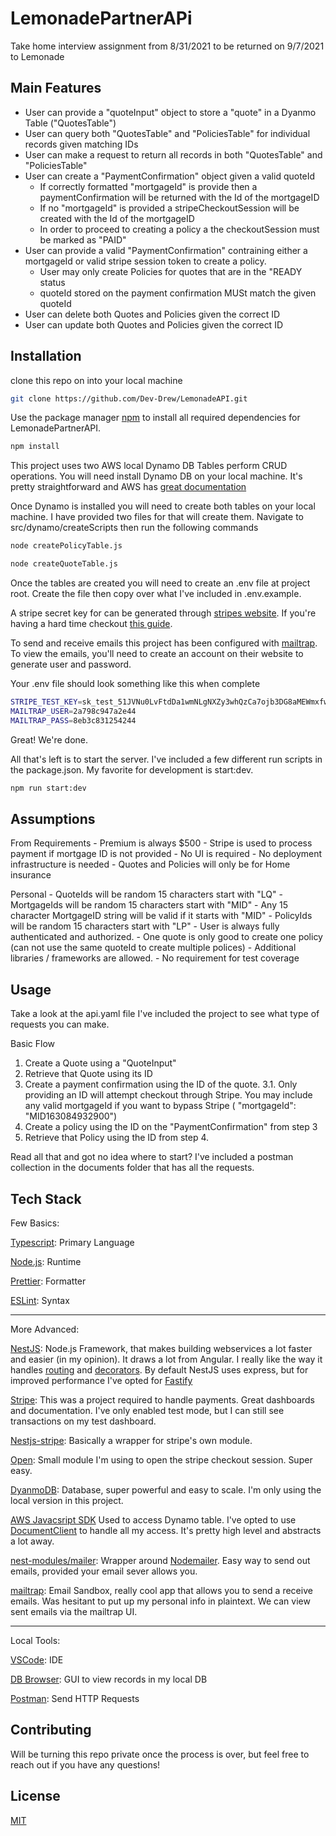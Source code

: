 # LemonadePartnerAPi

Take home interview assignment from 8/31/2021 to be returned on 9/7/2021 to Lemonade

## Main Features
 - User can provide a "quoteInput" object to store a "quote" in a Dyanmo Table ("QuotesTable")
 - User can query both "QuotesTable" and "PoliciesTable" for individual records given matching IDs
 - User can make a request to return all records in both "QuotesTable" and "PoliciesTable"
 - User can create a "PaymentConfirmation" object given a valid quoteId
   -  If correctly formatted "mortgageId" is provide then a paymentConfirmation will be returned with the Id of the mortgageID 
   -  If no "mortgageId" is provided a stripeCheckoutSession will be created with the Id of the mortgageID
   -  In order to proceed to creating a policy a the checkoutSession must be marked as "PAID"
 - User can provide a valid "PaymentConfirmation" contraining either a mortgageId or valid stripe session token to create a policy.
   - User may only create Policies for quotes that are in the "READY status
   - quoteId stored on the payment confirmation MUSt match the given quoteId
  - User can delete both Quotes and Policies given the correct ID
  - User can update both Quotes and Policies given the correct ID
  


## Installation

clone this repo on into your local machine

```bash
git clone https://github.com/Dev-Drew/LemonadeAPI.git
```

Use the package manager [npm](https://www.npmjs.com/) to install all required dependencies for LemonadePartnerAPI.

```bash
npm install
```

This project uses two AWS local Dynamo DB Tables perform CRUD operations. You will need install Dynamo DB on your local machine. It's pretty straightforward and AWS has [great documentation](https://docs.aws.amazon.com/amazondynamodb/latest/developerguide/DynamoDBLocal.html) 

Once Dynamo is installed you will need to create both tables on your local machine. I have provided two files for that will create them.  Navigate to src/dynamo/createScripts then run the following commands 

```bash
node createPolicyTable.js
```
```bash
node createQuoteTable.js
```

Once the tables are created you will need to create an .env file at project root. Create the file then copy over what I've included in .env.example.

A stripe secret key for can be generated through [stripes website](https://stripe.com/). If you're having a hard time checkout [this guide](https://www.appinvoice.com/en/s/documentation/how-to-get-stripe-publishable-key-and-secret-key-23).

To send and receive emails this project has been configured with [mailtrap](https://mailtrap.io/). To view the emails, you'll need to create an account on their website to generate user and password.

Your .env file should look something like this when complete
```bash
STRIPE_TEST_KEY=sk_test_51JVNu0LvFtdDa1wmNLgNXZy3whQzCa7ojb3DG8aMEWmxfwNCXTlz2yWvp27aRQLQFL0pFecfJol7kPvo87DWlrZC00kO6GJOhM
MAILTRAP_USER=2a798c947a2e44
MAILTRAP_PASS=8eb3c831254244
```

Great! We're done. 

All that's left is to start the server. I've included a few different run scripts in the package.json.
My favorite for development is start:dev. 

```bash
npm run start:dev
```
## Assumptions
From Requirements
    - Premium is always $500
    - Stripe is used to process payment if mortgage ID is not provided
    - No UI is required
    - No deployment infrastructure is needed
    - Quotes and Policies will only be for Home insurance 
    
Personal 
    - QuoteIds will be random 15 characters start with "LQ"
    - MortgageIds will be random 15 characters start with "MID"
    - Any 15 character MortgageID string will be valid if it starts with "MID"
    - PolicyIds will be random 15 characters start with "LP"
    - User is always fully authenticated and authorized. 
    - One quote is only good to create one policy (can not use the same quoteId to create multiple polices)
    - Additional libraries / frameworks are allowed. 
    - No requirement for test coverage
    

## Usage

Take a look at the api.yaml file I've included the project to see what type of requests you can make.

Basic Flow
1. Create a Quote using a "QuoteInput"
2. Retrieve that Quote using its ID
3. Create a payment confirmation using the ID of the quote.
 3.1.  Only providing an ID will attempt checkout through Stripe. You may include any valid mortgageId if you want to bypass Stripe (   "mortgageId": "MID163084932900")
4. Create a policy using the ID on the "PaymentConfirmation" from step 3
5. Retrieve that Policy using the ID from step 4.


Read all that and got no idea where to start? I've included a postman collection in the documents folder that has all the requests.

##


## Tech Stack
Few Basics:

[Typescript](https://www.typescriptlang.org/): Primary Language 

[Node.js](https://nodejs.org/en/): Runtime 

[Prettier](https://prettier.io/): Formatter

[ESLint](https://eslint.org/): Syntax 

---

More Advanced:

[NestJS](https://nestjs.com/): Node.js Framework, that makes building webservices a lot faster and easier (in my opinion). It draws a lot from Angular. I really like the way it handles [routing](https://docs.nestjs.com/controllers) and [decorators](https://docs.nestjs.com/custom-decorators). By default NestJS uses express, but for improved performance I've opted for [Fastify](https://docs.nestjs.com/techniques/performance)

[Stripe](https://stripe.com/): This was a project required to handle payments. Great dashboards and documentation. I've only enabled test mode, but I can still see transactions on my test dashboard.

[Nestjs-stripe](https://www.npmjs.com/package/nestjs-stripe): Basically a wrapper for stripe's own module. 

[Open](https://www.npmjs.com/package/open): Small module I'm using to open the stripe checkout session. Super easy.

[DyanmoDB](https://aws.amazon.com/dynamodb/): Database, super powerful and easy to scale. I'm only using the local version in this project.

[AWS Javacsript SDK](https://aws.amazon.com/sdk-for-javascript/) Used to access Dynamo table. I've opted to use [DocumentClient](https://docs.aws.amazon.com/AWSJavaScriptSDK/latest/AWS/DynamoDB/DocumentClient.html) to handle all my access. It's pretty high level and abstracts a lot away. 

[nest-modules/mailer](https://github.com/nest-modules/mailer): Wrapper around [Nodemailer](https://nodemailer.com/about/). Easy way to send out emails, provided your email sever allows you. 

[mailtrap](https://mailtrap.io/): Email Sandbox, really cool app that allows you to send a receive emails. Was hesitant to put up my personal info in plaintext.  We can view sent emails via the mailtrap UI.

---

Local Tools:

[VSCode](https://code.visualstudio.com/): IDE

[DB Browser](https://sqlitebrowser.org/): GUI to view records in my local DB

[Postman](https://www.postman.com/): Send HTTP Requests





## Contributing
Will be turning this repo private once the process is over, but feel free to reach out if you have any questions!

## License
[MIT](https://choosealicense.com/licenses/mit/)